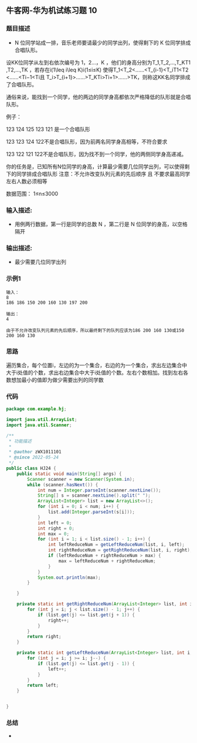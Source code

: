 ## 牛客网-华为机试练习题 10

### 题目描述

*    N 位同学站成一排，音乐老师要请最少的同学出列，使得剩下的 K 位同学排成合唱队形。

设KK位同学从左到右依次编号为 1，2…，K ，他们的身高分别为T_1,T_2,…,T_KT1​,T2​,…,TK​ ，若存在i(1\leq i\leq K)i(1≤i≤K) 使得T_1<T_2<......<T_{i-1}<T_iT1​<T2​<......<Ti−1​<Ti​ 且 T_i>T_{i+1}>......>T_KTi​>Ti+1​>......>TK​，则称这KK名同学排成了合唱队形。

通俗来说，能找到一个同学，他的两边的同学身高都依次严格降低的队形就是合唱队形。

例子：

123 124 125 123 121 是一个合唱队形

123 123 124 122不是合唱队形，因为前两名同学身高相等，不符合要求

123 122 121 122不是合唱队形，因为找不到一个同学，他的两侧同学身高递减。

你的任务是，已知所有N位同学的身高，计算最少需要几位同学出列，可以使得剩下的同学排成合唱队形
注意：不允许改变队列元素的先后顺序 且 不要求最高同学左右人数必须相等

数据范围： 1≤n≤3000

### 输入描述:

+  用例两行数据，第一行是同学的总数 N ，第二行是 N 位同学的身高，以空格隔开

### 输出描述:

*   最少需要几位同学出列

### 示例1

```
输入：
8
186 186 150 200 160 130 197 200

输出：
4

由于不允许改变队列元素的先后顺序，所以最终剩下的队列应该为186 200 160 130或150 200 160 130 
```

### 思路

  遍历集合，每个位置i，左边的为一个集合，右边的为一个集合，求出左边集合中大于i处值的个数，求出右边集合中大于i处值的个数。左右个数相加。找到左右各数想加最小的值即为做少需要出列的同学数
  
### 代码
```Java
package com.example.hj;

import java.util.ArrayList;
import java.util.Scanner;

/**
 * 功能描述
 *
 * @author zWX1011101
 * @since 2022-05-24
 */
public class HJ24 {
    public static void main(String[] args) {
        Scanner scanner = new Scanner(System.in);
        while (scanner.hasNext()) {
            int num = Integer.parseInt(scanner.nextLine());
            String[] s = scanner.nextLine().split(" ");
            ArrayList<Integer> list = new ArrayList<>();
            for (int i = 0; i < num; i++) {
                list.add(Integer.parseInt(s[i]));
            }
            int left = 0;
            int right = 0;
            int max = 0;
            for (int i = 1; i < list.size() - 1; i++) {
                int leftReduceNum = getLeftReduceNum(list, i, left);
                int rightReduceNum = getRightReduceNum(list, i, right);
                if (leftReduceNum + rightReduceNum > max) {
                    max = leftReduceNum + rightReduceNum;
                }
            }
            System.out.println(max);
        }

    }

    private static int getRightReduceNum(ArrayList<Integer> list, int i, int right) {
        for (int j = i; j < list.size() - 1; j++) {
            if (list.get(j) <= list.get(j + 1)) {
                right++;
            }
        }
        return right;
    }

    private static int getLeftReduceNum(ArrayList<Integer> list, int i, int left) {
        for (int j = i; j >= i; j--) {
            if (list.get(j) <= list.get(j - 1)) {
                left++;
            }
        }
        return left;
    }


}

```
### 总结
*   
